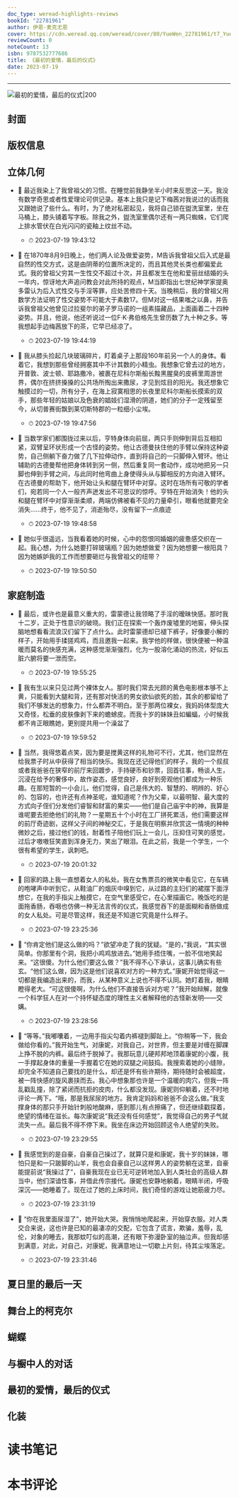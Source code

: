 ```yaml
---
doc_type: weread-highlights-reviews
bookId: "22781961"
author: 伊恩·麦克尤恩
cover: https://cdn.weread.qq.com/weread/cover/80/YueWen_22781961/t7_YueWen_22781961.jpg
reviewCount: 0
noteCount: 13
isbn: 9787532777686
title: 《最初的爱情，最后的仪式》
date: 2023-07-19
---
```


---

![ 最初的爱情，最后的仪式|200](https://cdn.weread.qq.com/weread/cover/80/YueWen_22781961/t7_YueWen_22781961.jpg)


## 封面

## 版权信息

## 立体几何


- 📌 最近我染上了我曾祖父的习惯。在睡觉前我静坐半小时来反思这一天。我没有数学奇思或者性爱理论可供记录。基本上我只是记下梅茜对我说过的话而我又跟她说了些什么。有时，为了绝对私密起见，我将自己锁在盥洗室里，坐在马桶上，膝头铺着写字板。除我之外，盥洗室里偶尔还有一两只蜘蛛，它们爬上排水管伏在白光闪闪的瓷釉上纹丝不动。 
    - ⏱ 2023-07-19 19:43:12 

- 📌 在1870年8月9日晚上，他们两人论及做爱姿势，M告诉我曾祖父后入式是最自然的性交方式，这是由阴蒂的位置所决定的，而且其他灵长类也都偏爱此式。我的曾祖父穷其一生性交不超过十次，并且都发生在他和爱丽丝结婚的头一年内，惊讶地大声追问教会对此所持的观点，M当即指出七世纪神学家提奥多雷认为后入式性交与手淫等罪，应处苦修四十天。当晚稍后，我的曾祖父用数学方法证明了性交姿势不可能大于素数17。但M对这一结果嗤之以鼻，并告诉我曾祖父他曾见过拉斐尔的弟子罗马诺的一组素描藏品，上面画着二十四种姿势。并且，他说，他还听说过一位F·K·弗伯格先生曾历数了九十种之多。等我想起手边梅茜放下的茶，它早已经凉了。 
    - ⏱ 2023-07-19 19:44:19 

- 📌 我从膝头捡起几块玻璃碎片，盯着桌子上那段160年前另一个人的身体。看着它，我想到那些曾经拥塞其中不计其数的小精虫。我想象它曾去过的地方，开普敦、波士顿、耶路撒冷，被裹在尼科尔斯船长黢黑腥臭的皮裤里周游世界，偶尔在挤挤搡搡的公共场所掏出来撒尿，才见到炫目的阳光。我还想象它触摸过的一切，所有分子，在海上寂寞相思的长夜里尼科尔斯船长摸索的双手，那些年轻的姑娘以及色衰的娼妓们湿滑的阴道，她们的分子一定残留至今，从切普赛街飘到莱切斯特郡的一粒细小尘埃。 
    - ⏱ 2023-07-19 19:47:56 

- 📌 当数学家们都围拢过来以后，亨特身体向前屈，两只手则伸到背后互相扣紧，双臂呈环状形成一个古怪的姿势。他让古德曼扶住他的手臂以保持这种姿势，自己侧躺下奋力做了几下拉伸动作，直到将自己的一只脚伸入臂环。他让辅助的古德曼帮他把身体转到另一侧，然后重复同一套动作，成功地把另一只脚也伸到手臂之间，与此同时他弯曲上身使得头从与脚相反的方向进入臂环。在古德曼的帮助下，他开始让头和腿在臂环中对穿。这时在场所有可敬的学者们，宛若同一个人一般齐声迸发出不可思议的惊呼。亨特在开始消失！他的头和腿在臂环中对穿渐渐柔顺，两端仿佛被看不见的力量牵引，眼看他就要完全消失……终于，他不见了，消逝殆尽，没有留下一点痕迹 
    - ⏱ 2023-07-19 19:48:58 

- 📌 她似乎很遥远，当我看着她的时候，心中的怨恨同婚姻的疲惫感交织在一起。我心想，为什么她要打碎玻璃瓶？因为她想做爱？因为她想要一根阳具？因为她嫉妒我的工作而想要砸烂与我曾祖父的纽带？ 
    - ⏱ 2023-07-19 19:50:50 
## 家庭制造


- 📌 最后，或许也是最意义重大的，雷蒙德让我领略了手淫的暧昧快感。那时我十二岁，正处于性意识的破晓。我们正在探索一个轰炸废墟里的地窖，伸头探脑地想看看流浪汉们留下了点什么。此时雷蒙德却已褪下裤子，好像要小解的样子，开始用手揉搓鸡鸡，而且邀我一起来。我学他的样做，很快便被一种温暖而莫名的快感充满，这种感觉渐渐强烈，化为一股溶化涌动的热流，好似五脏六腑将要一泄而空。 
    - ⏱ 2023-07-19 19:55:25 

- 📌 我有生以来只见过两个裸体女人。那时我们常去光顾的黄色电影根本够不上黄，只能看到大腿和背，还有那对快活的男女欲仙欲死的脸，其余的都留给了我们不够发达的想象力，什么都弄不明白。至于那两位裸女，我妈妈体型庞大又奇怪，松垂的皮肤像剥下来的蟾蜍皮。而我十岁的妹妹丑如蝙蝠，小时候我都不肯正眼瞧她，更别提共用一个澡盆了 
    - ⏱ 2023-07-19 19:59:52 

- 📌 当然，我得悠着点笑，因为要是搅黄这样的礼物可不行，尤其，他们显然在给我票子时从中获得了相当的快乐。我现在还记得他们的样子，我的一个叔叔或者我爸爸在狭窄的前厅来回踱步，手持硬币和钞票，回首往事，畅谈人生，沉浸在给予的奢侈中，故作姿态，感觉良好，良好到旁观他们都成为一种乐趣。在那短暂的一小会儿，他们觉得，自己是伟大的、智慧的、明辨的、好心的、包容的，也许还有点神圣呢，谁知道呢？作为父辈，以最明智、最大度的方式向子侄们分发他们睿智和财富的果实——他们是自己庙宇中的神，我算是谁呢要去拒绝他们的礼物？一星期五十个小时在工厂拼死累活，他们需要这样的前厅奇迹剧，这样父子间的神秘交汇，于是我在明察并欣赏这一情境的种种微妙之后，接过他们的钱，耐着性子陪他们玩上一会儿，压抑住可笑的感觉，过后才嗷嗷狂笑直到浑身无力，笑出了眼泪。在此之前，我是一个学生，一个很有希望的学生，讽刺吧。 
    - ⏱ 2023-07-19 20:01:32 

- 📌 回家的路上我一直想着女人的私处。我在女售票员的微笑中看见它，在车辆的咆哮声中听到它，从鞋油厂的烟灰中嗅到它，从过路的主妇们的裙摆下面浮想它，在我的手指尖上触摸它，在空气里感受它，在心里描画它。晚饭吃的是面拖香肠，吞咽也仿佛一种无法言传的仪式，我感觉吞下的是面糊和香肠做成的女人私处。可是尽管这样，我还是不知道它究竟是什么样子。 
    - ⏱ 2023-07-19 23:25:36 

- 📌 “你肯定他们是这么做的吗？”欲望冲走了我的犹疑。“是的，”我说，“其实很简单。你那里有个洞，我把小鸡鸡放进去。”她用手捂住嘴，一脸不信地笑起来。“这很傻。为什么他们要这么做？”我不得不心下承认，这事儿确实有些玄。“他们这么做，因为这是他们说喜欢对方的一种方式。”康妮开始觉得这一切都是我编造出来的，而我，从某种意义上说也不得不认同。她盯着我，眼睛瞪得老大。“可这很傻啊，为什么他们不直接告诉对方呢？”我开始辩解，就像一个科学狂人在对一个持怀疑态度的理性主义者解释他的古怪新发明——交媾。 
    - ⏱ 2023-07-19 23:28:56 

- 📌 “等等。”我嘟囔着，一边用手指尖勾着内裤褪到脚趾上。“你稍等一下，我会做给你看的。”我开始生气，对康妮，对我自己，对世界，但主要是对缠在脚踝上挣不脱的内裤。最后终于脱掉了。我那玩意儿硬邦邦地顶着康妮的小腹，我一手撑起身体的重量一手握着它在她的双腿之间鼓捣。我搜索着她的小缝隙，却完全不知道自己要找的是什么，却还是怀有些许期待，期待随时会被超度，被一阵快感的旋风裹挟而去。我心中想象那也许是一个温暖的肉穴，但我一阵乱戳乱撞，除了紧闭而抗拒的皮肉，什么都没发现。康妮则仰躺着，还不时地评论一两下。“哦，那是我尿尿的地方。我肯定妈妈和爸爸不会这么做。”我支撑身体的那只手开始针刺般地酸麻，感到那儿有点擦痛了，但还继续戳探着，绝望的情绪在滋长。每次康妮说“我还没有任何感觉”，我觉得自己的男子气就流失一点。最后我不得不停下来。我坐在床边开始回顾这令人绝望的失败。 
    - ⏱ 2023-07-19 23:29:55 

- 📌 我感觉到的是自豪，自豪自己操过了，就算只是和康妮，我十岁的妹妹，哪怕只是和一只跛脚的山羊，我也会自豪自己以这样男人的姿势躺在这里，自豪能提前说“我操过了”，自豪我现在业已无可逆转地加入到人类社会的高级人群当中，他们深谙性事，并借此传宗接代。康妮也安静地躺着，眼睛半闭，呼吸深沉——她睡着了。现在过了她的上床时间，我们奇怪的游戏让她筋疲力尽。 
    - ⏱ 2023-07-19 23:31:19 

- 📌 “你在我里面尿湿了”，她开始大哭。我悄悄地爬起来，开始穿衣服。对人类交合来说，这也许是已知的最凄凉的交配，它包含了谎言，欺骗，羞辱，乱伦，对象的睡去，我那蚊叮似的高潮，还有眼下弥漫卧室的抽泣声。但我却感到满意，对此，对自己，对康妮，我满意地让一切歇上片刻，待其尘埃落定。 
    - ⏱ 2023-07-19 23:31:46 
## 夏日里的最后一天

## 舞台上的柯克尔

## 蝴蝶

## 与橱中人的对话

## 最初的爱情，最后的仪式

## 化装


# 读书笔记


# 本书评论
